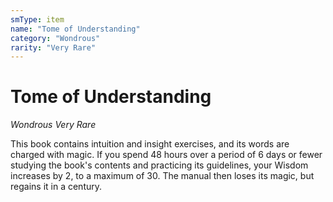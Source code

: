 ```yaml
---
smType: item
name: "Tome of Understanding"
category: "Wondrous"
rarity: "Very Rare"
---
```


# Tome of Understanding
*Wondrous Very Rare*

This book contains intuition and insight exercises, and its words are charged with magic. If you spend 48 hours over a period of 6 days or fewer studying the book's contents and practicing its guidelines, your Wisdom increases by 2, to a maximum of 30. The manual then loses its magic, but regains it in a century.
